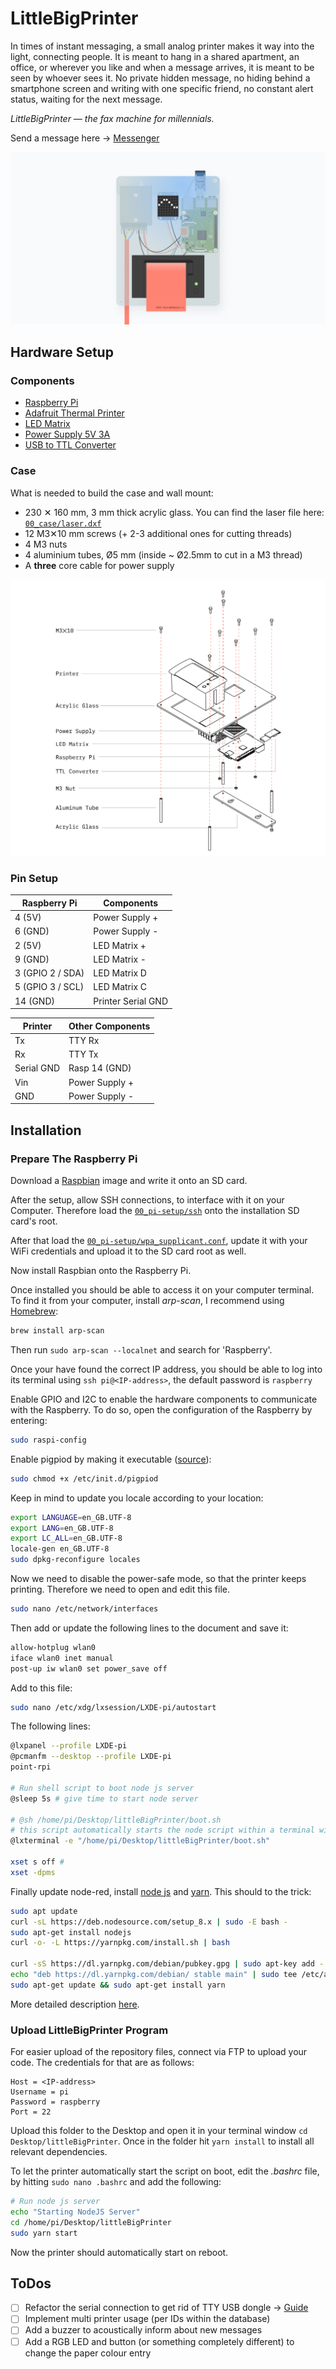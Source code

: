 # LittleBigPrinter

In times of instant messaging, a small analog printer makes it way into the light, connecting people. It is meant to hang in a shared apartment, an office, or wherever you like and when a message arrives, it is meant to be seen by whoever sees it. No private hidden message, no hiding behind a smartphone screen and writing with one specific friend, no constant alert status, waiting for the next message.  

*LittleBigPrinter — the fax machine for millennials.*

Send a message here → [Messenger](https://github.com/olivierbrcknr/LittleBigPrinter-Messenger)

![LittleBigPrinter](00_img/title.jpg)


## Hardware Setup

### Components

* [Raspberry Pi](https://www.raspberrypi.org/)
* [Adafruit Thermal Printer](https://www.adafruit.com/product/597)
* [LED Matrix](https://www.adafruit.com/product/1080)
* [Power Supply 5V 3A](https://www.meanwell-web.com/en-gb/ac-dc-single-output-enclosed-power-supply-output-rs--15--5)
* [USB to TTL Converter](https://www.amazon.de/SODIAL-USB-TTL-Konverter-Modul-eingebautem-CP2102/dp/B008RF73CS)

### Case

What is needed to build the case and wall mount:

* 230 ✕ 160 mm, 3 mm thick acrylic glass. You can find the laser file here: [`00_case/laser.dxf`](00_case/laser.dxf)
* 12 M3✕10 mm screws (+ 2-3 additional ones for cutting threads)
* 4 M3 nuts
* 4 aluminium tubes, Ø5 mm (inside ~ Ø2.5mm to cut in a M3 thread) 
* A **three** core cable for power supply

![Assembly](00_img/assembly.png)

### Pin Setup

|Raspberry Pi    |Components         |
|----------------|-------------------|
|4 (5V)          |Power Supply +     |
|6 (GND)         |Power Supply -     |
|2 (5V)          |LED Matrix +       |
|9 (GND)         |LED Matrix -       |
|3 (GPIO 2 / SDA)|LED Matrix D       |
|5 (GPIO 3 / SCL)|LED Matrix C       |
|14 (GND)        |Printer Serial GND |

|Printer   |Other Components|
|----------|----------------|
|Tx        |TTY Rx          |
|Rx        |TTY Tx          |
|Serial GND|Rasp 14 (GND)   |
|Vin       |Power Supply +  |
|GND       |Power Supply -  |


## Installation

### Prepare The Raspberry Pi

Download a [Raspbian](https://www.raspberrypi.org/documentation/installation/installing-images/) image and write it onto an SD card.

After the setup, allow SSH connections, to interface with it on your Computer. Therefore load the [`00_pi-setup/ssh`](00_pi-setup/ssh) onto the installation SD card's root.

After that load the [`00_pi-setup/wpa_supplicant.conf`](00_pi-setup/wpa_supplicant.conf), update it with your WiFi credentials and upload it to the SD card root as well.

Now install Raspbian onto the Raspberry Pi.

Once installed you should be able to access it on your computer terminal. To find it from your computer, install *arp-scan*, I recommend using [Homebrew](https://brew.sh/):

```sh
brew install arp-scan
```

Then run `sudo arp-scan --localnet`  and search for 'Raspberry'.

Once your have found the correct IP address, you should be able to log into its terminal using `ssh pi@<IP-address>`, the default password is `raspberry`

Enable GPIO and I2C to enable the hardware components to communicate with the Raspberry. To do so, open the configuration of the Raspberry by entering:

```sh
sudo raspi-config
```

Enable pigpiod by making it executable ([source](https://github.com/joan2937/pigpio/tree/master/util)):

```sh
sudo chmod +x /etc/init.d/pigpiod
```

Keep in mind to update you locale according to your location:

```sh
export LANGUAGE=en_GB.UTF-8
export LANG=en_GB.UTF-8
export LC_ALL=en_GB.UTF-8
locale-gen en_GB.UTF-8
sudo dpkg-reconfigure locales
```

Now we need to disable the power-safe mode, so that the printer keeps printing. Therefore we need to open and edit this file.

```sh
sudo nano /etc/network/interfaces
```

Then add or update the following lines to the document and save it:

```sh
allow-hotplug wlan0
iface wlan0 inet manual
post-up iw wlan0 set power_save off
```

Add to this file:

```sh
sudo nano /etc/xdg/lxsession/LXDE-pi/autostart
```

The following lines:

```sh
@lxpanel --profile LXDE-pi
@pcmanfm --desktop --profile LXDE-pi
point-rpi

# Run shell script to boot node js server
@sleep 5s # give time to start node server

# @sh /home/pi/Desktop/littleBigPrinter/boot.sh 
# this script automatically starts the node script within a terminal window
@lxterminal -e "/home/pi/Desktop/littleBigPrinter/boot.sh"

xset s off #
xset -dpms 
```

Finally update node-red, install [node js](https://nodejs.org/) and [yarn](https://yarnpkg.com/). This should to the trick:

```sh
sudo apt update
curl -sL https://deb.nodesource.com/setup_8.x | sudo -E bash -
sudo apt-get install nodejs
curl -o- -L https://yarnpkg.com/install.sh | bash

curl -sS https://dl.yarnpkg.com/debian/pubkey.gpg | sudo apt-key add -
echo "deb https://dl.yarnpkg.com/debian/ stable main" | sudo tee /etc/apt/sources.list.d/yarn.list
sudo apt-get update && sudo apt-get install yarn
```

More detailed description [here](https://www.hackster.io/IainIsCreative/setting-up-the-raspberry-pi-and-johnny-five-56d60f).

### Upload LittleBigPrinter Program

For easier upload of the repository files, connect via FTP to upload your code. The credentials for that are as follows:

```
Host = <IP-address>
Username = pi
Password = raspberry
Port = 22
```

Upload this folder to the Desktop and open it in your terminal window `cd Desktop/littleBigPrinter`.
Once in the folder hit `yarn install` to install all relevant dependencies.

To let the printer automatically start the script on boot, edit the *.bashrc* file, by hitting `sudo nano .bashrc` and add the following:

```sh
# Run node js server
echo "Starting NodeJS Server"
cd /home/pi/Desktop/littleBigPrinter
sudo yarn start
```

Now the printer should automatically start on reboot.

## ToDos

- [ ] Refactor the serial connection to get rid of TTY USB dongle → [Guide](https://learn.adafruit.com/networked-thermal-printer-using-cups-and-raspberry-pi/connect-and-configure-printer) 
- [ ] Implement multi printer usage (per IDs within the database)
- [ ] Add a buzzer to acoustically inform about new messages
- [ ] Add a RGB LED and button (or something completely different) to change the paper colour entry